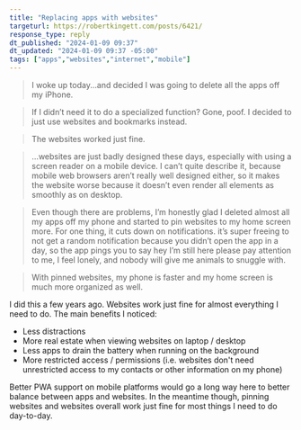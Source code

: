 ```yaml
---
title: "Replacing apps with websites"
targeturl: https://robertkingett.com/posts/6421/ 
response_type: reply
dt_published: "2024-01-09 09:37"
dt_updated: "2024-01-09 09:37 -05:00"
tags: ["apps","websites","internet","mobile"]
---
```


> I woke up today...and decided I was going to delete all the apps off my iPhone.

> If I didn’t need it to do a specialized function? Gone, poof. I decided to just use websites and bookmarks instead.

> The websites worked just fine.

> ...websites are just badly designed these days, especially with using a screen reader on a mobile device. I can’t quite describe it, because mobile web browsers aren’t really well designed either, so it makes the website worse because it doesn’t even render all elements as smoothly as on desktop.

> Even though there are problems, I’m honestly glad I deleted almost all my apps off my phone and started to pin websites to my home screen more. For one thing, it cuts down on notifications. it’s super freeing to not get a random notification because you didn’t open the app in a day, so the app pings you to say hey I’m still here please pay attention to me, I feel lonely, and nobody will give me animals to snuggle with.

> With pinned websites, my phone is faster and my home screen is much more organized as well.

I did this a few years ago. Websites work just fine for almost everything I need to do. The main benefits I noticed:

- Less distractions
- More real estate when viewing websites on laptop / desktop
- Less apps to drain the battery when running on the background 
- More restricted access / permissions (i.e. websites don't need unrestricted access to my contacts or other information on my phone)

Better PWA support on mobile platforms would go a long way here to better balance between apps and websites. In the meantime though, pinning websites and websites overall work just fine for most things I need to do day-to-day. 